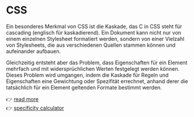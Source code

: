 # CSS

Ein besonderes Merkmal von CSS ist die Kaskade, das C in CSS steht für cascading (englisch für kaskadierend). Ein Dokument kann nicht nur von einem einzelnen Stylesheet formatiert werden, sondern von einer Vielzahl von Stylesheets, die aus verschiedenen Quellen stammen können und aufeinander aufbauen.

Gleichzeitig entsteht aber das Problem, dass Eigenschaften für ein Element mehrfach und mit widersprüchlichen Werten festgelegt werden können. Dieses Problem wird umgangen, indem die Kaskade für Regeln und Eigenschaften eine Gewichtung oder Spezifität errechnet, anhand derer die tatsächlich für ein Element geltenden Formate bestimmt werden. 


:point_right: [read more](https://wiki.selfhtml.org/wiki/CSS/Tutorials/Einstieg/Kaskade)\
:point_right: [specificity calculator](https://polypane.app/css-specificity-calculator/#selector=)



